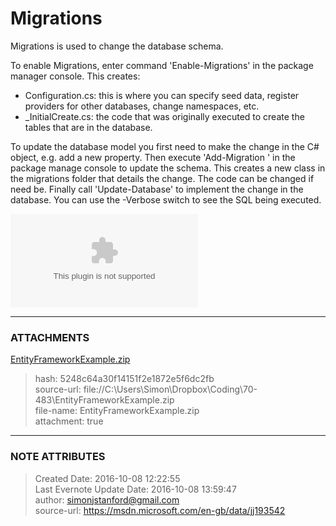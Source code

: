 # Migrations

Migrations is used to change the database schema.

  

To enable Migrations, enter command 'Enable-Migrations' in the package manager
console. This creates:

  * Configuration.cs: this is where you can specify seed data, register providers for other databases, change namespaces, etc.
  * <timestamp>_InitialCreate.cs: the code that was originally executed to create the tables that are in the database.

To update the database model you first need to make the change in the C#
object, e.g. add a new property.  Then execute 'Add-Migration <name>' in the
package manage console to update the schema. This creates a new class in the
migrations folder that details the change. The code can be changed if need be.
Finally call 'Update-Database' to implement the change in the database. You
can use the -Verbose switch to see the SQL being executed.

  

![noteattachment1][5248c64a30f14151f2e1872e5f6dc2fb]  

  

  


---
### ATTACHMENTS
[5248c64a30f14151f2e1872e5f6dc2fb]: media/EntityFrameworkExample.zip
[EntityFrameworkExample.zip](media/EntityFrameworkExample.zip)
>hash: 5248c64a30f14151f2e1872e5f6dc2fb  
>source-url: file://C:\Users\Simon\Dropbox\Coding\70-483\EntityFrameworkExample.zip  
>file-name: EntityFrameworkExample.zip  
>attachment: true  

---
### NOTE ATTRIBUTES
>Created Date: 2016-10-08 12:22:55  
>Last Evernote Update Date: 2016-10-08 13:59:47  
>author: simonjstanford@gmail.com  
>source-url: https://msdn.microsoft.com/en-gb/data/jj193542  
<!--stackedit_data:
eyJoaXN0b3J5IjpbLTYwMDQ5MzIyM119
-->
